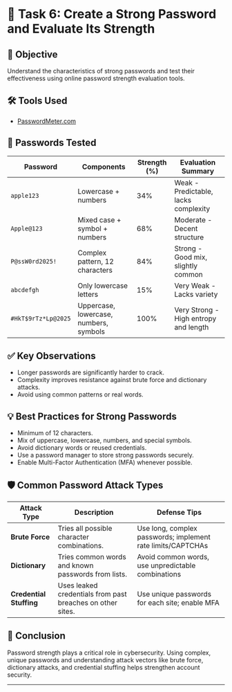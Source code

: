 # 🔐 Task 6: Create a Strong Password and Evaluate Its Strength

## 📌 Objective
Understand the characteristics of strong passwords and test their effectiveness using online password strength evaluation tools.

## 🛠 Tools Used
- [PasswordMeter.com](https://www.passwordmeter.com)

## 🧪 Passwords Tested

| Password             | Components                                | Strength (%) | Evaluation Summary                     |
|----------------------|--------------------------------------------|--------------|----------------------------------------|
| `apple123`           | Lowercase + numbers                        | 34%          | Weak - Predictable, lacks complexity   |
| `Apple@123`          | Mixed case + symbol + numbers              | 68%          | Moderate - Decent structure            |
| `P@ssW0rd2025!`      | Complex pattern, 12 characters             | 84%          | Strong - Good mix, slightly common     |
| `abcdefgh`           | Only lowercase letters                     | 15%          | Very Weak - Lacks variety              |
| `#HkT$9rTz*Lp@2025`  | Uppercase, lowercase, numbers, symbols     | 100%         | Very Strong - High entropy and length  |

## ✅ Key Observations
- Longer passwords are significantly harder to crack.
- Complexity improves resistance against brute force and dictionary attacks.
- Avoid using common patterns or real words.

## 💡 Best Practices for Strong Passwords
- Minimum of 12 characters.
- Mix of uppercase, lowercase, numbers, and special symbols.
- Avoid dictionary words or reused credentials.
- Use a password manager to store strong passwords securely.
- Enable Multi-Factor Authentication (MFA) whenever possible.

## 🛡 Common Password Attack Types

| Attack Type         | Description                                                                    | Defense Tips                                                  |
|---------------------|--------------------------------------------------------------------------------|---------------------------------------------------------------|
| **Brute Force**     | Tries all possible character combinations.                                     | Use long, complex passwords; implement rate limits/CAPTCHAs   |
| **Dictionary**      | Tries common words and known passwords from lists.                             | Avoid common words, use unpredictable combinations            |
| **Credential Stuffing** | Uses leaked credentials from past breaches on other sites.                | Use unique passwords for each site; enable MFA                |

## 📘 Conclusion
Password strength plays a critical role in cybersecurity. Using complex, unique passwords and understanding attack vectors like brute force, dictionary attacks, and credential stuffing helps strengthen account security.

---

